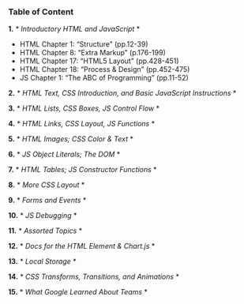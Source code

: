 ### Table of Content


**1.** * *Introductory HTML and JavaScript* *
  - HTML Chapter 1: “Structure” (pp.12-39)
  - HTML Chapter 8: “Extra Markup” (p.176-199)
  - HTML Chapter 17: “HTML5 Layout” (pp.428-451)
  - HTML Chapter 18: “Process & Design” (pp.452-475)
  - JS Chapter 1: “The ABC of Programming” (pp.11-52)

**2.** * *HTML Text, CSS Introduction, and Basic JavaScript Instructions* *

**3.** * *HTML Lists, CSS Boxes, JS Control Flow* *

**4.** * *HTML Links, CSS Layout, JS Functions* *

**5.** * *HTML Images; CSS Color & Text* *

**6.** * *JS Object Literals; The DOM* *

**7.** * *HTML Tables; JS Constructor Functions* *

**8.** * *More CSS Layout* *

**9.** * *Forms and Events* *

**10.** * *JS Debugging* *

**11.** * *Assorted Topics* *

**12.** * *Docs for the HTML <canvas> Element & Chart.js* *

**13.** * *Local Storage* *

**14.** * *CSS Transforms, Transitions, and Animations* *

**15.** * *What Google Learned About Teams* *

